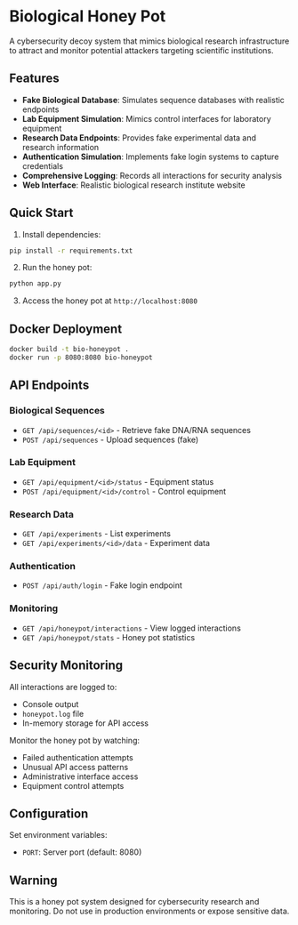 # Biological Honey Pot

A cybersecurity decoy system that mimics biological research infrastructure to attract and monitor potential attackers targeting scientific institutions.

## Features

- **Fake Biological Database**: Simulates sequence databases with realistic endpoints
- **Lab Equipment Simulation**: Mimics control interfaces for laboratory equipment
- **Research Data Endpoints**: Provides fake experimental data and research information
- **Authentication Simulation**: Implements fake login systems to capture credentials
- **Comprehensive Logging**: Records all interactions for security analysis
- **Web Interface**: Realistic biological research institute website

## Quick Start

1. Install dependencies:
```bash
pip install -r requirements.txt
```

2. Run the honey pot:
```bash
python app.py
```

3. Access the honey pot at `http://localhost:8080`

## Docker Deployment

```bash
docker build -t bio-honeypot .
docker run -p 8080:8080 bio-honeypot
```

## API Endpoints

### Biological Sequences
- `GET /api/sequences/<id>` - Retrieve fake DNA/RNA sequences
- `POST /api/sequences` - Upload sequences (fake)

### Lab Equipment
- `GET /api/equipment/<id>/status` - Equipment status
- `POST /api/equipment/<id>/control` - Control equipment

### Research Data
- `GET /api/experiments` - List experiments
- `GET /api/experiments/<id>/data` - Experiment data

### Authentication
- `POST /api/auth/login` - Fake login endpoint

### Monitoring
- `GET /api/honeypot/interactions` - View logged interactions
- `GET /api/honeypot/stats` - Honey pot statistics

## Security Monitoring

All interactions are logged to:
- Console output
- `honeypot.log` file
- In-memory storage for API access

Monitor the honey pot by watching:
- Failed authentication attempts
- Unusual API access patterns
- Administrative interface access
- Equipment control attempts

## Configuration

Set environment variables:
- `PORT`: Server port (default: 8080)

## Warning

This is a honey pot system designed for cybersecurity research and monitoring. Do not use in production environments or expose sensitive data.